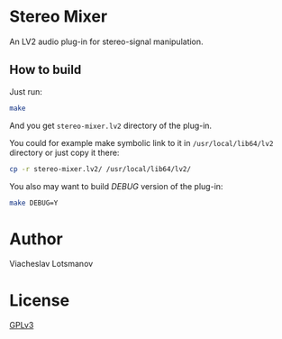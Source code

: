 # Stereo Mixer

An LV2 audio plug-in for stereo-signal manipulation.

## How to build

Just run:

```bash
make
```

And you get `stereo-mixer.lv2` directory of the plug-in.

You could for example make symbolic link to it
in `/usr/local/lib64/lv2` directory or just copy it there:

```bash
cp -r stereo-mixer.lv2/ /usr/local/lib64/lv2/
```

You also may want to build _DEBUG_ version of the plug-in:

```bash
make DEBUG=Y
```

# Author

Viacheslav Lotsmanov

# License

[GPLv3](./LICENSE)
